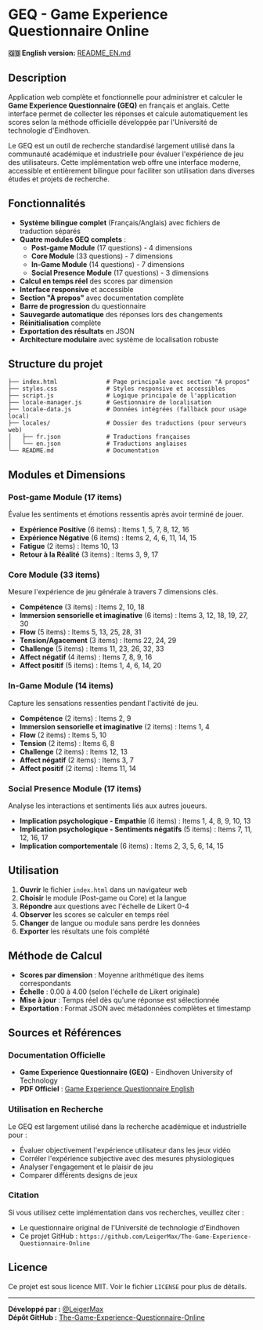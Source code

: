 # GEQ - Game Experience Questionnaire Online


**🇬🇧 English version:** [README_EN.md](README.md)

##  Description

Application web complète et fonctionnelle pour administrer et calculer le **Game Experience Questionnaire (GEQ)** en français et anglais. Cette interface permet de collecter les réponses et calcule automatiquement les scores selon la méthode officielle développée par l'Université de technologie d'Eindhoven.

Le GEQ est un outil de recherche standardisé largement utilisé dans la communauté académique et industrielle pour évaluer l'expérience de jeu des utilisateurs. Cette implémentation web offre une interface moderne, accessible et entièrement bilingue pour faciliter son utilisation dans diverses études et projets de recherche.



##  Fonctionnalités

- **Système bilingue complet** (Français/Anglais) avec fichiers de traduction séparés
- **Quatre modules GEQ complets** :
  - **Post-game Module** (17 questions) - 4 dimensions
  - **Core Module** (33 questions) - 7 dimensions  
  - **In-Game Module** (14 questions) - 7 dimensions
  - **Social Presence Module** (17 questions) - 3 dimensions
- **Calcul en temps réel** des scores par dimension
- **Interface responsive** et accessible
- **Section "À propos"** avec documentation complète
- **Barre de progression** du questionnaire
- **Sauvegarde automatique** des réponses lors des changements
- **Réinitialisation** complète
- **Exportation des résultats** en JSON
- **Architecture modulaire** avec système de localisation robuste

##  Structure du projet

```
├── index.html              # Page principale avec section "À propos"
├── styles.css              # Styles responsive et accessibles
├── script.js               # Logique principale de l'application
├── locale-manager.js       # Gestionnaire de localisation
├── locale-data.js          # Données intégrées (fallback pour usage local)
├── locales/                # Dossier des traductions (pour serveurs web)
│   ├── fr.json             # Traductions françaises
│   └── en.json             # Traductions anglaises
└── README.md               # Documentation
```

##  Modules et Dimensions

###  **Post-game Module (17 items)**
Évalue les sentiments et émotions ressentis après avoir terminé de jouer.
- **Expérience Positive** (6 items) : Items 1, 5, 7, 8, 12, 16
- **Expérience Négative** (6 items) : Items 2, 4, 6, 11, 14, 15
- **Fatigue** (2 items) : Items 10, 13
- **Retour à la Réalité** (3 items) : Items 3, 9, 17

###  **Core Module (33 items)**
Mesure l'expérience de jeu générale à travers 7 dimensions clés.
- **Compétence** (3 items) : Items 2, 10, 18
- **Immersion sensorielle et imaginative** (6 items) : Items 3, 12, 18, 19, 27, 30
- **Flow** (5 items) : Items 5, 13, 25, 28, 31
- **Tension/Agacement** (3 items) : Items 22, 24, 29
- **Challenge** (5 items) : Items 11, 23, 26, 32, 33
- **Affect négatif** (4 items) : Items 7, 8, 9, 16
- **Affect positif** (5 items) : Items 1, 4, 6, 14, 20

###  **In-Game Module (14 items)**
Capture les sensations ressenties pendant l'activité de jeu.
- **Compétence** (2 items) : Items 2, 9
- **Immersion sensorielle et imaginative** (2 items) : Items 1, 4
- **Flow** (2 items) : Items 5, 10
- **Tension** (2 items) : Items 6, 8
- **Challenge** (2 items) : Items 12, 13
- **Affect négatif** (2 items) : Items 3, 7
- **Affect positif** (2 items) : Items 11, 14

### **Social Presence Module (17 items)**
Analyse les interactions et sentiments liés aux autres joueurs.
- **Implication psychologique - Empathie** (6 items) : Items 1, 4, 8, 9, 10, 13
- **Implication psychologique - Sentiments négatifs** (5 items) : Items 7, 11, 12, 16, 17
- **Implication comportementale** (6 items) : Items 2, 3, 5, 6, 14, 15

##  Utilisation

1. **Ouvrir** le fichier `index.html` dans un navigateur web
2. **Choisir** le module (Post-game ou Core) et la langue
3. **Répondre** aux questions avec l'échelle de Likert 0-4
4. **Observer** les scores se calculer en temps réel
5. **Changer** de langue ou module sans perdre les données
6. **Exporter** les résultats une fois complété


##  Méthode de Calcul

- **Scores par dimension** : Moyenne arithmétique des items correspondants
- **Échelle** : 0.00 à 4.00 (selon l'échelle de Likert originale)
- **Mise à jour** : Temps réel dès qu'une réponse est sélectionnée
- **Exportation** : Format JSON avec métadonnées complètes et timestamp

## Sources et Références

### Documentation Officielle
- **Game Experience Questionnaire (GEQ)** - Eindhoven University of Technology
- **PDF Officiel** : [Game Experience Questionnaire English](https://pure.tue.nl/ws/files/21666907/Game_Experience_Questionnaire_English.pdf)

### Utilisation en Recherche
Le GEQ est largement utilisé dans la recherche académique et industrielle pour :
- Évaluer objectivement l'expérience utilisateur dans les jeux vidéo
- Corréler l'expérience subjective avec des mesures physiologiques
- Analyser l'engagement et le plaisir de jeu
- Comparer différents designs de jeux

### Citation
Si vous utilisez cette implémentation dans vos recherches, veuillez citer :
- Le questionnaire original de l'Université de technologie d'Eindhoven
- Ce projet GitHub : `https://github.com/LeigerMax/The-Game-Experience-Questionnaire-Online`


##  Licence

Ce projet est sous licence MIT. Voir le fichier `LICENSE` pour plus de détails.

---

**Développé par :** [@LeigerMax](https://github.com/LeigerMax)  
**Dépôt GitHub :** [The-Game-Experience-Questionnaire-Online](https://github.com/LeigerMax/The-Game-Experience-Questionnaire-Online)